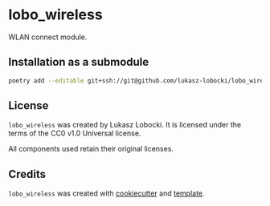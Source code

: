 # lobo_wireless

WLAN connect module.

## Installation as a submodule

```bash
poetry add --editable git+ssh://git@github.com/lukasz-lobocki/lobo_wireless.git
```

## License

`lobo_wireless` was created by Lukasz Lobocki. It is licensed under the terms of the CC0 v1.0 Universal license.

All components used retain their original licenses.

## Credits

`lobo_wireless` was created with [cookiecutter](https://cookiecutter.readthedocs.io/en/latest/) and [template](https://github.com/lukasz-lobocki/py-pkgs-cookiecutter).

